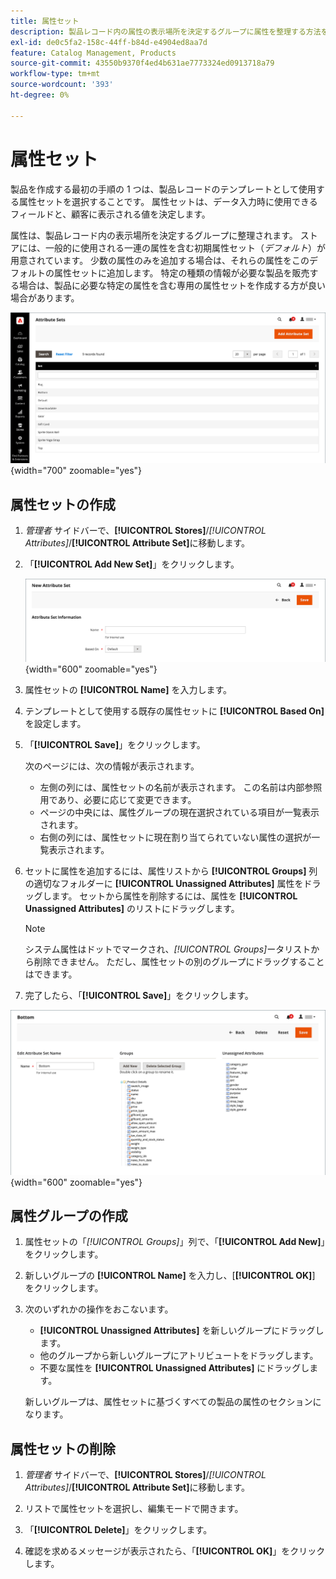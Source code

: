 ```yaml
---
title: 属性セット
description: 製品レコード内の属性の表示場所を決定するグループに属性を整理する方法を説明します。
exl-id: de0c5fa2-158c-44ff-b84d-e4904ed8aa7d
feature: Catalog Management, Products
source-git-commit: 43550b9370f4ed4b631ae7773324ed0913718a79
workflow-type: tm+mt
source-wordcount: '393'
ht-degree: 0%

---
```


# 属性セット

製品を作成する最初の手順の 1 つは、製品レコードのテンプレートとして使用する属性セットを選択することです。 属性セットは、データ入力時に使用できるフィールドと、顧客に表示される値を決定します。

属性は、製品レコード内の表示場所を決定するグループに整理されます。 ストアには、一般的に使用される一連の属性を含む初期属性セット（_デフォルト_）が用意されています。 少数の属性のみを追加する場合は、それらの属性をこのデフォルトの属性セットに追加します。 特定の種類の情報が必要な製品を販売する場合は、製品に必要な特定の属性を含む専用の属性セットを作成する方が良い場合があります。

![ 属性セット ](./assets/attribute-sets.png){width="700" zoomable="yes"}

## 属性セットの作成

1. _管理者_ サイドバーで、**[!UICONTROL Stores]**/_[!UICONTROL Attributes]_/**[!UICONTROL Attribute Set]**&#x200B;に移動します。

1. 「**[!UICONTROL Add New Set]**」をクリックします。

   ![ 属性セット – 名前を編集 ](./assets/attribute-set-new.png){width="600" zoomable="yes"}

1. 属性セットの **[!UICONTROL Name]** を入力します。

1. テンプレートとして使用する既存の属性セットに **[!UICONTROL Based On]** を設定します。

1. 「**[!UICONTROL Save]**」をクリックします。

   次のページには、次の情報が表示されます。

   - 左側の列には、属性セットの名前が表示されます。 この名前は内部参照用であり、必要に応じて変更できます。
   - ページの中央には、属性グループの現在選択されている項目が一覧表示されます。
   - 右側の列には、属性セットに現在割り当てられていない属性の選択が一覧表示されます。

1. セットに属性を追加するには、属性リストから **[!UICONTROL Groups]** 列の適切なフォルダーに **[!UICONTROL Unassigned Attributes]** 属性をドラッグします。 セットから属性を削除するには、属性を **[!UICONTROL Unassigned Attributes]** のリストにドラッグします。

   >[!NOTE]
   >
   >システム属性はドットでマークされ、_[!UICONTROL Groups]_&#x200B;ータリストから削除できません。 ただし、属性セットの別のグループにドラッグすることはできます。

1. 完了したら、「**[!UICONTROL Save]**」をクリックします。

![ 属性セット – 編集 ](./assets/attribute-set-edit.png){width="600" zoomable="yes"}

## 属性グループの作成

1. 属性セットの「_[!UICONTROL Groups]_」列で、「**[!UICONTROL Add New]**」をクリックします。

1. 新しいグループの **[!UICONTROL Name]** を入力し、[**[!UICONTROL OK]**] をクリックします。

1. 次のいずれかの操作をおこないます。

   - **[!UICONTROL Unassigned Attributes]** を新しいグループにドラッグします。
   - 他のグループから新しいグループにアトリビュートをドラッグします。
   - 不要な属性を **[!UICONTROL Unassigned Attributes]** にドラッグします。

   新しいグループは、属性セットに基づくすべての製品の属性のセクションになります。

## 属性セットの削除

1. _管理者_ サイドバーで、**[!UICONTROL Stores]**/_[!UICONTROL Attributes]_/**[!UICONTROL Attribute Set]**&#x200B;に移動します。

1. リストで属性セットを選択し、編集モードで開きます。

1. 「**[!UICONTROL Delete]**」をクリックします。

1. 確認を求めるメッセージが表示されたら、「**[!UICONTROL OK]**」をクリックします。
